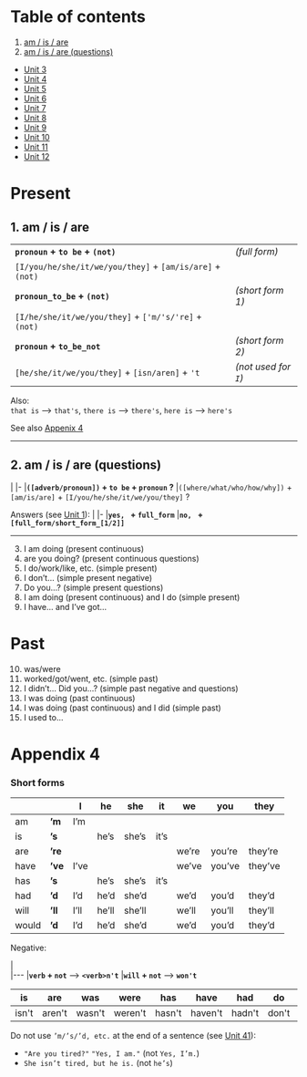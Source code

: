 # Table of contents
1. [am / is / are][u1]
2. [am / is / are (questions)][u2]
- [Unit 3](#unit-3)
- [Unit 4](#unit-4)
- [Unit 5](#unit-5)
- [Unit 6](#unit-6)
- [Unit 7](#unit-7)
- [Unit 8](#unit-8)
- [Unit 9](#unit-9)
- [Unit 10](#unit-10)
- [Unit 11](#unit-11)
- [Unit 12](#unit-12)

[u1]: #1-am--is--are
[u2]: #2-am--is--are-questions
[u41]: #stub
[a4]: #appendix-4

# Present
## 1. am / is / are
|||
|-|-
|**`pronoun` + `to be` + `(not)`**|*(full form)*
|`[I/you/he/she/it/we/you/they]` + `[am/is/are]` + `(not)`
|**`pronoun_to_be` + `(not)`**|*(short form 1)*
|`[I/he/she/it/we/you/they]` + `['m/'s/'re]` + `(not)`
|**`pronoun` + `to_be_not`**|*(short form 2)*
|`[he/she/it/we/you/they]` + `[isn/aren]` + `'t`|*(not used for `I`)*

Also:  
`that is` --> `that's`, `there is` --> `there's`, `here is` --> `here's`

See also [Appenix 4][a4]

---
## 2. am / is / are (questions)
|
|-
|**`([adverb/pronoun])` + `to be` + `pronoun` ?**
|`([where/what/who/how/why])` + `[am/is/are]` + `[I/you/he/she/it/we/you/they]` ?

Answers (see [Unit 1][u1]):
|
|-
|**`yes, ` + `full_form`**
|**`no, ` + `[full_form/short_form_[1/2]]`**

---
3. I am doing (present continuous)
4. are you doing? (present continuous questions)
5. I do/work/like, etc. (simple present)
6. I don’t... (simple present negative)
7. Do you...? (simple present questions)
8. I am doing (present continuous) and I do (simple present)
9. I have... and I’ve got...
# Past
10. was/were
11. worked/got/went, etc. (simple past)
12. I didn’t... Did you...?  (simple past negative and questions)
13. I was doing (past continuous)
14. I was doing (past continuous) and I did (simple past)
15. I used to...
# Appendix 4
### Short forms
&nbsp;||I|he|she|it|we|you|they
-|-|-|-|-|-|-|-|-
am|**’m**|I’m|
is|**’s**||he’s|she’s|it’s
are|**’re**|||||we’re|you’re|they’re
have|**’ve**|I’ve||||we’ve|you’ve|they’ve
has|**’s**||he’s|she’s|it’s
had|**’d**|I’d|he’d|she’d||we’d|you’d|they’d
will|**’ll**|I’ll|he’ll|she’ll||we’ll|you’ll|they’ll
would|**’d**|I’d|he’d|she’d||we’d|you’d|they’d

Negative:

|  
|---
|**`verb` + `not`** --> **`<verb>n't`**
|**`will` + `not`** --> **`won't`**

is|are|was|were|has|have|had|do|does|did|can|could|will|would|should|must
-|-|-|-|-|-|-|-|-|-|-|-|-|-|-|-
isn't|aren't|wasn't|weren't|hasn't|haven't|hadn't|don't|doesn't|didn't|can't|couldn't|won't|wouldn't|shouldn't|mustn't

Do not use `’m/’s/’d, etc.` at the end of a sentence (see [Unit 41][u41]):
* `"Are you tired?"` `"Yes, I am."` (not `Yes, I’m.`)
* `She isn’t tired, but he is.` (not `he’s`)
